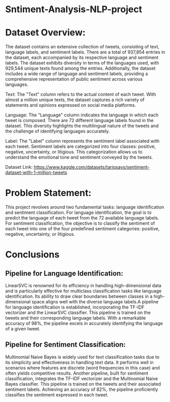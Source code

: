 # Sntiment-Analysis-NLP-project


# Dataset Overview:
The dataset contains an extensive collection of tweets, consisting of text, language labels, and sentiment labels. There are a total of 937,854 entries in the dataset, each accompanied by its respective language and sentiment labels. The dataset exhibits diversity in terms of the languages used, with 929,544 unique texts found among the entries. Additionally, the dataset includes a wide range of language and sentiment labels, providing a comprehensive representation of public sentiment across various languages.

Text:
The "Text" column refers to the actual content of each tweet. With almost a million unique texts, the dataset captures a rich variety of statements and opinions expressed on social media platforms.

Language:
The "Language" column indicates the language in which each tweet is composed. There are 72 different language labels found in the dataset. This diversity highlights the multilingual nature of the tweets and the challenge of identifying languages accurately.

Label:
The "Label" column represents the sentiment label associated with each tweet. Sentiment labels are categorized into four classes: positive, negative, uncertainty, or litigious. This categorization allows us to understand the emotional tone and sentiment conveyed by the tweets.

Dataset Link: https://www.kaggle.com/datasets/tariqsays/sentiment-dataset-with-1-million-tweets

# Problem Statement:
This project revolves around two fundamental tasks: language identification and sentiment classification. For language identification, the goal is to predict the language of each tweet from the 72 available language labels. For sentiment classification, the objective is to classify the sentiment of each tweet into one of the four predefined sentiment categories: positive, negative, uncertainty, or litigious.
# Conclusions
## Pipeline for Language Identification:
LinearSVC is renowned for its efficiency in handling high-dimensional data and is particularly effective for multiclass classification tasks like language identification. Its ability to draw clear boundaries between classes in a high-dimensional space aligns well with the diverse language labels.A pipeline for language identification is established, incorporating the TF-IDF vectorizer and the LinearSVC classifier. This pipeline is trained on the tweets and their corresponding language labels. With a remarkable accuracy of 98%, the pipeline excels in accurately identifying the language of a given tweet.

## Pipeline for Sentiment Classification:
Multinomial Naive Bayes is widely used for text classification tasks due to its simplicity and effectiveness in handling text data. It performs well in scenarios where features are discrete (word frequencies in this case) and often yields competitive results. Another pipeline, built for sentiment classification, integrates the TF-IDF vectorizer and the Multinomial Naive Bayes classifier. This pipeline is trained on the tweets and their associated sentiment labels. Achieving an accuracy of 82%, the pipeline proficiently classifies the sentiment expressed in each tweet.
